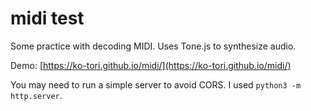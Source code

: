 # midi test

Some practice with decoding MIDI. Uses Tone.js to synthesize audio.

Demo: [https://ko-tori.github.io/midi/](https://ko-tori.github.io/midi/)

You may need to run a simple server to avoid CORS. I used `python3 -m http.server`.
